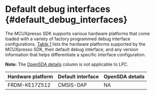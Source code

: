 # Default debug interfaces {#default_debug_interfaces}

The MCUXpresso SDK supports various hardware platforms that come loaded with a variety of factory programmed debug interface configurations. [Table 1](#TABLE_HARDWAREPLATFORM) lists the hardware platforms supported by the MCUXpresso SDK, their default debug interface, and any version information that helps differentiate a specific interface configuration.

**Note:** The [OpenSDA details](#OPENSDA) column is not applicable to LPC.

|Hardware platform|Default interface|OpenSDA details|
|:----------------|:----------------|:--------------|
|FRDM-KE17Z512|CMSIS-DAP|NA|

